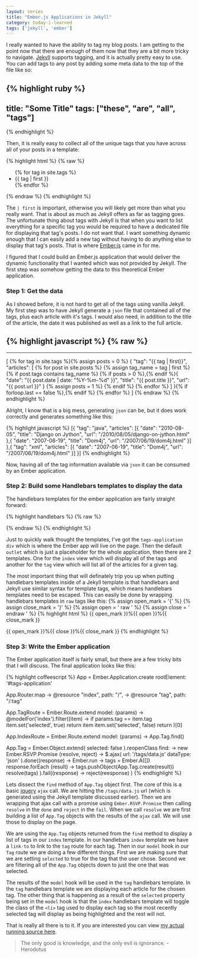 ```yaml
---
layout: series
title: "Ember.js Applications in Jekyll"
category: today-i-learned
tags: ['jekyll', 'ember']
---
```



I really wanted to have the ability to tag my blog posts. I am getting to the point now that there are enough of them now that they are a bit more tricky to navigate. [Jekyll][jekyll] supports tagging, and it is actually pretty easy to use. You can add tags to any post by adding some meta data to the top of the file like so:

{% highlight ruby %}
---
title: "Some Title"
tags: ["these", "are", "all", "tags"]
---
{% endhighlight %}

Then, it is really easy to collect all of the unique tags that you have across all of your posts in a template:

{% highlight html %}
{% raw %}
<ul>
{% for tag in site.tags %}
  <li>{{ tag | first }}</li>
{% endfor %}
</ul>
{% endraw %}
{% endhighlight %}

The `| first` is important, otherwise you will likely get more than what you really want. That is about as much as Jekyll offers as far as tagging goes. The unfortunate thing about tags with Jekyll is that when you want to list everything for a specific tag you would be required to have a dedicated file for displaying that tag's posts. I do not want that. I want something dynamic enough that I can easily add a new tag without having to do anything else to display that tag's posts. That is where [Ember.js][ember] came in for me.

I figured that I could build an Ember.js application that would deliver the dynamic functionality that I wanted which was not provided by Jekyll. The first step was somehow getting the data to this theoretical Ember application.

### Step 1: Get the data

As I showed before, it is not hard to get all of the tags using vanilla Jekyll. My first step was to have Jekyll generate a `json` file that contained all of the tags, plus each article with it's tags. I would also need, in addition to the title of the article, the date it was published as well as a link to the full article.

{% highlight javascript %}
{% raw %}
---
---
[
{% for tag in site.tags %}{% assign posts = 0 %}
    {
        "tag": "{{ tag | first}}",
        "articles": [
            {% for post in site.posts %}
                {% assign tag_name = tag | first %}
                {% if post.tags contains tag_name %}
                    {% if posts > 0 %},{% endif %}{
                        "date": "{{ post.date | date: "%Y-%m-%d" }}",
                        "title": "{{ post.title }}",
                        "url": "{{ post.url }}"
                    }
                {% assign posts = 1 %}
                {% endif %}
            {% endfor %}
        ]
    }{% if forloop.last == false %},{% endif %}
{% endfor %}
]
{% endraw %}
{% endhighlight %}

Alright, I know that is a big mess, generating `json` can be, but it does work correctly and generates something like this:

{% highlight javascript %}
[{
    "tag": "java",
    "articles": [{
      "date": "2010-08-05",
      "title": "Django on Jython",
      "url": "/2010/08/05/django-on-jython.html"
    },{
      "date": "2007-06-19",
      "title": "Dom4j",
      "url": "/2007/06/19/dom4j.html"
    }]
  },{
    "tag": "xml",
    "articles": [{
      "date": "2007-06-19",
      "title": "Dom4j",
      "url": "/2007/06/19/dom4j.html"
    }]
}]
{% endhighlight %}

Now, having all of the tag information available via `json` it can be consumed by an Ember application. 

### Step 2: Build some Handlebars templates to display the data

The handlebars templates for the ember application are fairly straight forward:

{% highlight handlebars %}
{% raw %}

<div id="tags-application"></div>

<script type="text/x-handlebars">
  {{outlet}}
</script>

<script type="text/x-handlebars" data-template-name="index">
  <ul class="nav nav-pills">
  {{#each item in content}}
    <li {{bind-attr class="item.selected:active"}}>
      {{#link-to 'tag' item.tag}}{{item.tag}} ({{item.articles.length}}){{/link-to}}
    </li>
  {{/each}}
  </ul>
  {{outlet}}
</script>

<script type="text/x-handlebars" data-template-name="tag">
<ul class="nav nav-tabs nav-stacked">
{{#each article in articles}}
  <li>
    <a {{bind-attr href=article.url}}>
      {{article.date}} <i class="icon-chevron-right"></i> <strong>{{article.title}}</strong>
    </a>
  </li>
{{/each}}
</ul>
</script>

{% endraw %}
{% endhighlight %}

Just to quickly walk thought the templates, I've got the `tags-application` `div` which is where the Ember app will live on the page. Then the default `outlet` which is just a placeholder for the whole application, then there are 2 templates. One for the `index` view which will display all of the tags and another for the `tag` view which will list all of the articles for a given tag.

The most important thing that will definately trip you up when putting handlebars templates inside of a Jekyll template is that handlebars and Jekyll use similar syntax for template tags, which means handlebars templates need to be escaped. This can easily be done by wrapping handlebars templates in `raw` tags like this:
{% assign open_mark = '{' %}
{% assign close_mark = '}' %}
{% assign open = ' raw ' %}
{% assign close = ' endraw ' %}
{% highlight html %}
{{ open_mark }}%{{ open }}%{{ close_mark }}
<!-- Handlebars templates go here -->
{{ open_mark }}%{{ close }}%{{ close_mark }}
{% endhighlight %}


### Step 3: Write the Ember application

The Ember application itself is fairly small, but there are a few tricky bits that I will discuss. The final application looks like this:

{% highlight coffeescript %}
App = Ember.Application.create
  rootElement: '#tags-application'

App.Router.map ->
  @resource "index", path: "/", ->
    @resource "tag", path: "/:tag"

App.TagRoute = Ember.Route.extend
  model: (params) ->
    @modelFor('index').filter((item) ->
      if params.tag == item.tag
        item.set('selected', true)
        return item
      item.set('selected', false)
      return
    )[0]

App.IndexRoute = Ember.Route.extend
  model: (params) ->
    App.Tag.find()

App.Tag = Ember.Object.extend(
  selected: false
).reopenClass
  find: ->
    new Ember.RSVP.Promise (resolve, reject) ->
      $.ajax(
        url: '/tags/data.js'
        dataType: 'json'
      ).done((response) ->
        Ember.run ->
          tags = Ember.A([])
          response.forEach (result) ->
            tags.pushObject(App.Tag.create(result))
          resolve(tags)
      ).fail((response) ->
        reject(reesponse)
      )
{% endhighlight %}

Lets dissect the `find` method of `App.Tag` object first. The core of this is a basic [jquery][jquery] `ajax` call. We are hitting the `/tags/data.js` url (which is generated using the Jekyll template discussed earlier). Then we are wrapping that ajax call with a promise using `Ember.RSVP.Promise` then calling `resolve` in the `done` and `reject` in the `fail`. When we call `resolve` we are first building a list of `App.Tag` objects with the results of the `ajax` call. We will use those to display on the page.

We are using the `App.Tag` objects returned from the `find` method to display a list of tags in our `index` template. In our handlebars `index` template we have a `link-to` to link to the `tag` route for each tag. Then in our `model` hook in our `Tag` route we are doing a few different things. First we are making sure that we are setting `selected` to true for the tag that the user chose. Second we are filtering all of the `App.Tag` objects down to just the one that was selected.

The results of the `model` hook will be used in the `tag` handlebars template. In the `tag` handlebars template we are displaying each article for the chosen tag. The other thing that is happening as a result of the `selected` property being set in the `model` hook is that the `index` handlebars template will toggle the class of the `<li>` tag used to display each tag so the most recently selected tag will display as being highlighted and the rest will not.

That is really all there is to it. If you are interested you can view [my actual running source here][mysource].


> The only good is knowledge, and the only evil is ignorance. - Herodotus

[jekyll]: http://jekyllrb.com/
[ember]: http://emberjs.com/
[jquery]: http://jquery.com/
[mysource]: https://github.com/mattjmorrison/mattjmorrison.github.io
